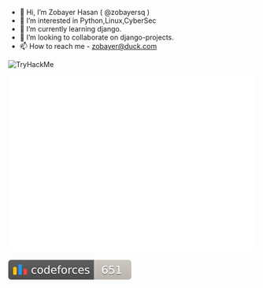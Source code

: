 - 👋 Hi, I’m Zobayer Hasan ( @zobayersq )
- 👀 I’m interested in Python,Linux,CyberSec
- 🌱 I’m currently learning django.
- 💞️ I’m looking to collaborate on django-projects.
- 📫 How to reach me - zobayer@duck.com

  
 <img src="https://tryhackme-badges.s3.amazonaws.com/zobayersq.png" alt="TryHackMe">
 

<!--- ![](https://raw.githubusercontent.com/zobayersq/cf-stats/main/output/light_card.svg#gh-dark-mode-only) --->
![](https://raw.githubusercontent.com/zobayersq/cf-stats/main/output/light_card.svg)

![](https://raw.githubusercontent.com/zobayersq/cf-stats/main/output/max_rating.svg)
<!--- ![](https://raw.githubusercontent.com/zobayersq/cf-stats/main/output/rating.svg) --->
<!---
zobayerSQ/zobayerSQ is a ✨ special ✨ repository because its `README.md` (this file) appears on your GitHub profile.
You can click the Preview link to take a look at your changes.
--->
